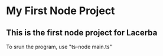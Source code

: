 # My First Node Project
## This is the first node project for Lacerba

To srun the program, use "ts-node main.ts"